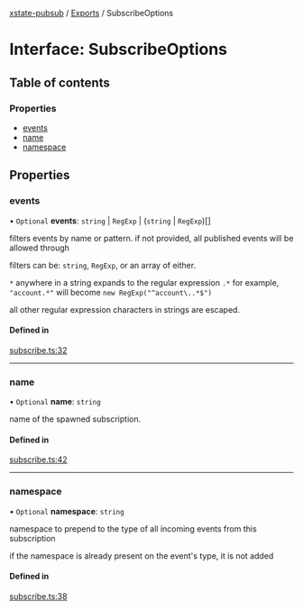 [xstate-pubsub](../README.md) / [Exports](../modules.md) / SubscribeOptions

# Interface: SubscribeOptions

## Table of contents

### Properties

- [events](SubscribeOptions.md#events)
- [name](SubscribeOptions.md#name)
- [namespace](SubscribeOptions.md#namespace)

## Properties

### events

• `Optional` **events**: `string` \| `RegExp` \| (`string` \| `RegExp`)[]

filters events by name or pattern. if not provided, all published
events will be allowed through

filters can be: `string`, `RegExp`, or an array of either.

`*` anywhere in a string expands to the regular expression `.*`
for example, `"account.*"` will become `new RegExp("^account\..*$")`

all other regular expression characters in strings are escaped.

#### Defined in

[subscribe.ts:32](https://github.com/chanced/xstate-pubsub/blob/a2164ac/src/subscribe.ts#L32)

___

### name

• `Optional` **name**: `string`

name of the spawned subscription.

#### Defined in

[subscribe.ts:42](https://github.com/chanced/xstate-pubsub/blob/a2164ac/src/subscribe.ts#L42)

___

### namespace

• `Optional` **namespace**: `string`

namespace to prepend to the type of all incoming events from this subscription

if the namespace is already present on the event's type, it is not added

#### Defined in

[subscribe.ts:38](https://github.com/chanced/xstate-pubsub/blob/a2164ac/src/subscribe.ts#L38)
